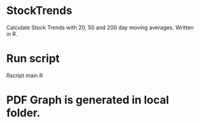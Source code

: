 # StockTrends
Calculate Stock Trends with 20, 50 and 200 day moving averages. Written in R.

# Run script
Rscript main.R

# PDF Graph is generated in local folder.
